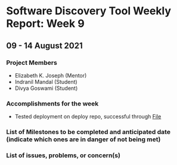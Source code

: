 # Software Discovery Tool Weekly Report: Week 9

## 09 - 14 August 2021

### Project Members

 * Elizabeth K. Joseph (Mentor)
 * Indranil Mandal (Student)
 * Divya Goswami (Student)

### Accomplishments for the week
- Tested deployment on deploy repo, successful through [File](https://github.com/rachejazz/software-discovery-tool-deploy/blob/deploy1/.github/workflows/cicd.yml)

### List of Milestones to be completed and anticipated date (indicate which ones are in danger of not being met) 

### List of issues, problems, or concern(s)
